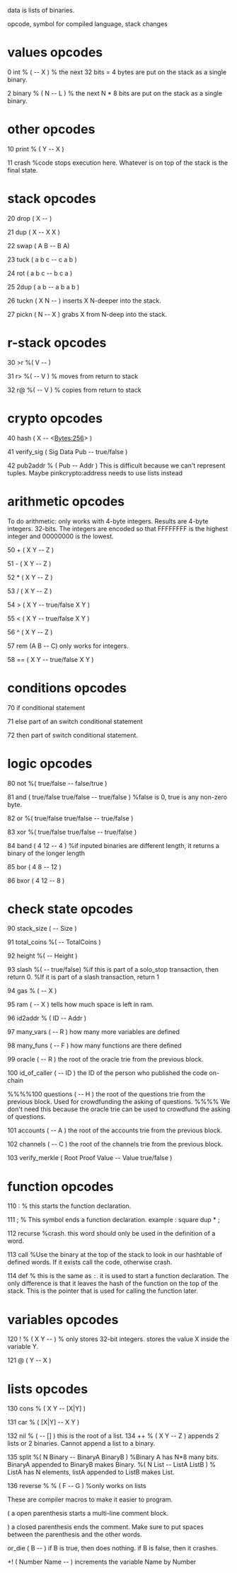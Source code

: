  data is lists of binaries.

opcode, symbol for compiled language, stack changes

# values opcodes

0 int % ( -- X ) % the next 32 bits = 4 bytes are put on the stack as a single binary.

2 binary % ( N -- L ) % the next N * 8 bits are put on the stack as a single binary.


# other opcodes

10 print % ( Y -- X )

11 crash %code stops execution here. Whatever is on top of the stack is the final state.


# stack opcodes

20 drop ( X -- )

21 dup ( X -- X X )

22 swap ( A B -- B A)

23 tuck ( a b c -- c a b ) 

24 rot ( a b c -- b c a )

25 2dup ( a b -- a b a b )

26 tuckn ( X N -- ) inserts X N-deeper into the stack.

27 pickn ( N -- X ) grabs X from N-deep into the stack.


# r-stack opcodes

30 >r %( V -- )

31 r> %( -- V ) % moves from return to stack

32 r@ %( -- V ) % copies from return to stack


# crypto opcodes

40 hash ( X -- <<Bytes:256>> ) 

41 verify_sig ( Sig Data Pub -- true/false )

42 pub2addr % ( Pub -- Addr ) This is difficult because we can't represent tuples. Maybe pinkcrypto:address needs to use lists instead


# arithmetic opcodes
To do arithmetic:
only works with 4-byte integers. Results are 4-byte integers. 32-bits. The integers are encoded so that FFFFFFFF is the highest integer and 00000000 is the lowest.

50 + ( X Y -- Z )

51 - ( X Y -- Z )

52 * ( X Y -- Z )

53 / ( X Y -- Z )

54 > ( X Y -- true/false X Y )

55 < ( X Y -- true/false X Y )

56 ^ ( X Y -- Z )

57 rem (A B -- C) only works for integers.

58 == ( X Y -- true/false X Y )


# conditions opcodes

70 if  conditional statement

71 else  part of an switch conditional statement

72 then part of switch conditional statement.


# logic opcodes

80 not %( true/false -- false/true )

81 and ( true/false true/false -- true/false ) %false is 0, true is any non-zero byte.

82 or %( true/false true/false -- true/false )

83 xor %( true/false true/false -- true/false )

84 band ( 4 12 -- 4 ) %if inputed binaries are different length, it returns a binary of the longer length

85 bor ( 4 8 -- 12 )

86 bxor ( 4 12 -- 8 ) 


# check state opcodes

90 stack_size ( -- Size )

91 total_coins %( -- TotalCoins )

92 height %( -- Height )

93 slash %( -- true/false) %if this is part of a solo_stop transaction, then return 0.
         %If it is part of a slash transaction, return 1

94 gas % ( -- X )

95 ram ( -- X ) tells how much space is left in ram.

96 id2addr % ( ID -- Addr )

97 many_vars ( -- R ) how many more variables are defined

98 many_funs ( -- F ) how many functions are there defined

99 oracle ( -- R ) the root of the oracle trie from the previous block.

100 id_of_caller ( -- ID ) the ID of the person who published the code on-chain

%%%%100 questions ( -- H ) the root of the questions trie from the previous block. Used for crowdfunding the asking of questions. %%%% We don't need this because the oracle trie can be used to crowdfund the asking of questions.

101 accounts ( -- A ) the root of the accounts trie from the previous block.

102 channels ( -- C ) the root of the channels trie from the previous block.

103 verify_merkle ( Root Proof Value -- Value true/false )


# function opcodes

110 : % this starts the function declaration.

111 ; % This symbol ends a function declaration. example : square dup * ;

112 recurse %crash. this word should only be used in the definition of a word.

113 call %Use the binary at the top of the stack to look in our hashtable of defined words. If it exists call the code, otherwise crash.

114 def % this is the same as `:`. it is used to start a function declaration. The only difference is that it leaves the hash of the function on the top of the stack. This is the pointer that is used for calling the function later.


# variables opcodes

120 ! % ( X Y -- ) % only stores 32-bit integers. stores the value X inside the variable Y.

121 @ ( Y -- X )


# lists opcodes

130 cons % ( X Y -- [X|Y] )

131 car % ( [X|Y] -- X Y )

132 nil % ( -- [] ) this is the root of a list.
134 ++ % ( X Y -- Z ) appends 2 lists or 2 binaries. Cannot append a list to a binary.

135 split %( N Binary -- BinaryA BinaryB ) %Binary A has N*8 many bits. BinaryA appended to BinaryB makes Binary. 
         %( N List -- ListA ListB ) % ListA has N elements, listA appended to ListB makes List.

136 reverse % % ( F -- G ) %only works on lists


These are compiler macros to make it easier to program.

( a open parenthesis starts a multi-line comment block.

) a closed parenthesis ends the comment. Make sure to put spaces between the parenthesis and the other words. 

or_die ( B -- ) if B is true, then does nothing. if B is false, then it crashes.

+! ( Number Name -- ) increments the variable Name by Number
